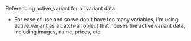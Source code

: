 Referencing active_variant for all variant data
- For ease of use and so we don't have too many variables, I'm using active_variant as a catch-all object that houses the active variant data, including images, name, prices, etc
